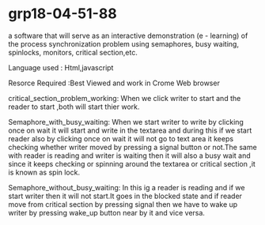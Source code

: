 grp18-04-51-88
==============
 a software that will serve as an interactive demonstration (e - learning) of the process synchronization problem using
 semaphores, busy waiting, spinlocks, monitors, critical section,etc.
 
 
 Language used :  Html,javascript
 
 Resorce Required :Best Viewed and work in Crome Web browser
 
 
 critical_section_problem_working:   When we click writer to start and the reader to start ,both will start thier work.
 
 
 Semaphore_with_busy_waiting: When we start writer to write by clicking once on wait it will start and write in the textarea
 and during this if we start reader also by clicking once on wait it will not go to text area it keeps checking whether writer 
 moved by pressing a signal button or not.The same with reader is reading and writer is waiting then it will also a busy wait
 and since it keeps checking or spinning around the textarea or critical section ,it is known as spin lock.
 
 Semaphore_without_busy_waiting:  In this ig a reader is reading and if we start writer then it will not start.It goes in the 
 blocked state and if reader move from critical section by pressing signal then we have to wake up writer by pressing wake_up
 button near by it and vice versa.
 
